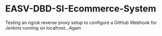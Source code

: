 # EASV-DBD-SI-Ecommerce-System









Testing an ngrok reverse proxy setup to configure a GitHub Webhook for Jenkins running on localhost...Again
